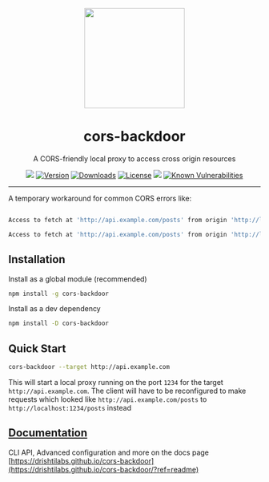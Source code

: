 



<p align="center">
    <img width=200 height=200 src="https://drishtilabs.github.io/cors-backdoor/assets/img/logo.png" />
    <h1 align="center">cors-backdoor</h1>
    <p align="center">A CORS-friendly local proxy to access cross origin resources</p>
    <p align="center">
        <a href="https://drishtilabs.github.io/cors-backdoor"><img src="https://img.shields.io/badge/docs-website-blue.svg"></a>
        <a href="https://www.npmjs.com/package/cors-backdoor"><img src="https://img.shields.io/npm/v/cors-backdoor.svg" alt="Version"></a>
        <a href="https://npmcharts.com/compare/cors-backdoor?minimal=true"><img src="https://img.shields.io/npm/dm/cors-backdoor.svg" alt="Downloads"></a>
        <a href="https://www.npmjs.com/package/cors-backdoor"><img src="https://img.shields.io/npm/l/cors-backdoor.svg" alt="License"></a>
        <a href="https://github.com/drishtilabs/cors-backdoor/issues"><img src="https://img.shields.io/github/issues/drishtilabs/cors-backdoor.svg"></a>
        <a href="https://snyk.io/test/github/drishtilabs/cors-backdoor"><img src="https://snyk.io/test/github/drishtilabs/cors-backdoor/badge.svg" alt="Known Vulnerabilities" data-canonical-src="https://snyk.io/test/github/drishtilabs/cors-backdoor" style="max-width:100%;"></a>
    </p>
</p>

---

A temporary workaround for common CORS errors like:

```sh

Access to fetch at 'http://api.example.com/posts' from origin 'http://localhost:8082' has been blocked by CORS policy: Response to preflight request doesn't pass access control check: No 'Access-Control-Allow-Origin' header is present on the requested resource. If an opaque response serves your needs, set the request's mode to 'no-cors' to fetch the resource with CORS disabled.

Access to fetch at 'http://api.example.com/posts' from origin 'http://localhost:8082' has been blocked by CORS policy: Request header field content-type is not allowed by Access-Control-Allow-Headers in preflight response.
```


## Installation

Install as a global module (recommended)
```sh
npm install -g cors-backdoor
```
Install as a dev dependency

```sh
npm install -D cors-backdoor
```

## Quick Start


```sh
cors-backdoor --target http://api.example.com
```

This will start a local proxy running on the port `1234` for the target `http://api.example.com`. The client will have to 
be reconfigured to make requests which looked like `http://api.example.com/posts` to `http://localhost:1234/posts` 
instead


## [Documentation](https://drishtilabs.github.io/cors-backdoor/?ref=readme)
CLI API, Advanced configuration and more on  the docs page [https://drishtilabs.github.io/cors-backdoor](https://drishtilabs.github.io/cors-backdoor/?ref=readme)

